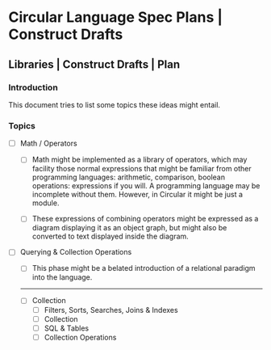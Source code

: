 Circular Language Spec Plans | Construct Drafts
===============================================

Libraries | Construct Drafts | Plan
-----------------------------------

### Introduction

This document tries to list some topics these ideas might entail.

### Topics

- [ ] Math / Operators

    - [ ] Math might be implemented as a library of operators, which may facility those normal expressions that might be familiar from other programming languages: arithmetic, comparison, boolean operations: expressions if you will. A programming language may be incomplete without them. However, in Circular it might be just a module.

    - [ ] These expressions of combining operators might be expressed as a diagram displaying it as an object graph, but might also be converted to text displayed inside the diagram.

- [ ] Querying & Collection Operations

    - [ ] This phase might be a belated introduction of a relational paradigm into the language.
    -----
    - [ ] Collection
        - [ ] Filters, Sorts, Searches, Joins & Indexes
        - [ ] Collection
        - [ ] SQL & Tables
        - [ ] Collection Operations
